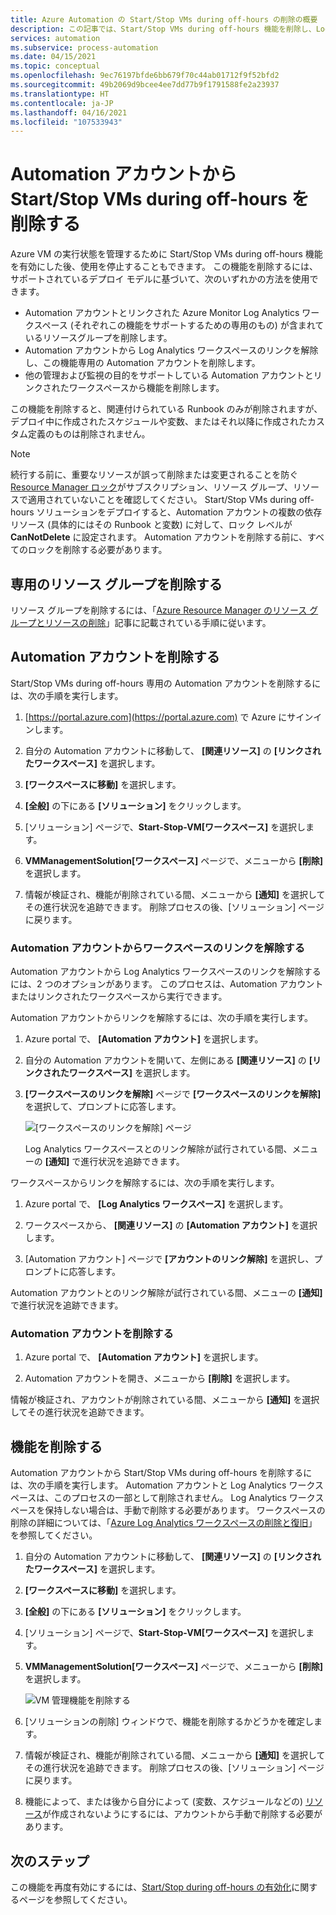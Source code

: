 ```yaml
---
title: Azure Automation の Start/Stop VMs during off-hours の削除の概要
description: この記事では、Start/Stop VMs during off-hours 機能を削除し、Log Analytics ワークスペースから Automation アカウントのリンクを解除する方法について説明します。
services: automation
ms.subservice: process-automation
ms.date: 04/15/2021
ms.topic: conceptual
ms.openlocfilehash: 9ec76197bfde6bb679f70c44ab01712f9f52bfd2
ms.sourcegitcommit: 49b2069d9bcee4ee7dd77b9f1791588fe2a23937
ms.translationtype: HT
ms.contentlocale: ja-JP
ms.lasthandoff: 04/16/2021
ms.locfileid: "107533943"
---
```

# <a name="remove-startstop-vms-during-off-hours-from-automation-account"></a>Automation アカウントから Start/Stop VMs during off-hours を削除する

Azure VM の実行状態を管理するために Start/Stop VMs during off-hours 機能を有効にした後、使用を停止することもできます。 この機能を削除するには、サポートされているデプロイ モデルに基づいて、次のいずれかの方法を使用できます。

* Automation アカウントとリンクされた Azure Monitor Log Analytics ワークスペース (それぞれこの機能をサポートするための専用のもの) が含まれているリソースグループを削除します。
* Automation アカウントから Log Analytics ワークスペースのリンクを解除し、この機能専用の Automation アカウントを削除します。
* 他の管理および監視の目的をサポートしている Automation アカウントとリンクされたワークスペースから機能を削除します。

この機能を削除すると、関連付けられている Runbook のみが削除されますが、デプロイ中に作成されたスケジュールや変数、またはそれ以降に作成されたカスタム定義のものは削除されません。

> [!NOTE]
> 続行する前に、重要なリソースが誤って削除または変更されることを防ぐ [Resource Manager ロック](../azure-resource-manager/management/lock-resources.md)がサブスクリプション、リソース グループ、リソースで適用されていないことを確認してください。 Start/Stop VMs during off-hours ソリューションをデプロイすると、Automation アカウントの複数の依存リソース (具体的にはその Runbook と変数) に対して、ロック レベルが **CanNotDelete** に設定されます。 Automation アカウントを削除する前に、すべてのロックを削除する必要があります。

## <a name="delete-the-dedicated-resource-group"></a>専用のリソース グループを削除する

リソース グループを削除するには、「[Azure Resource Manager のリソース グループとリソースの削除](../azure-resource-manager/management/delete-resource-group.md)」記事に記載されている手順に従います。

## <a name="delete-the-automation-account"></a>Automation アカウントを削除する

Start/Stop VMs during off-hours 専用の Automation アカウントを削除するには、次の手順を実行します。

1. [https://portal.azure.com](https://portal.azure.com) で Azure にサインインします。

2. 自分の Automation アカウントに移動して、 **[関連リソース]** の **[リンクされたワークスペース]** を選択します。

3. **[ワークスペースに移動]** を選択します。

4. **[全般]** の下にある **[ソリューション]** をクリックします。

5. [ソリューション] ページで、**Start-Stop-VM[ワークスペース]** を選択します。

6. **VMManagementSolution[ワークスペース]** ページで、メニューから **[削除]** を選択します。

7. 情報が検証され、機能が削除されている間、メニューから **[通知]** を選択してその進行状況を追跡できます。 削除プロセスの後、[ソリューション] ページに戻ります。

### <a name="unlink-workspace-from-automation-account"></a>Automation アカウントからワークスペースのリンクを解除する

Automation アカウントから Log Analytics ワークスペースのリンクを解除するには、2 つのオプションがあります。 このプロセスは、Automation アカウントまたはリンクされたワークスペースから実行できます。

Automation アカウントからリンクを解除するには、次の手順を実行します。

1. Azure portal で、 **[Automation アカウント]** を選択します。

2. 自分の Automation アカウントを開いて、左側にある **[関連リソース]** の **[リンクされたワークスペース]** を選択します。

3. **[ワークスペースのリンクを解除]** ページで **[ワークスペースのリンクを解除]** を選択して、プロンプトに応答します。

   ![[ワークスペースのリンクを解除] ページ](media/automation-solution-vm-management-remove/automation-unlink-workspace-blade.png)

    Log Analytics ワークスペースとのリンク解除が試行されている間、メニューの **[通知]** で進行状況を追跡できます。

ワークスペースからリンクを解除するには、次の手順を実行します。

1. Azure portal で、 **[Log Analytics ワークスペース]** を選択します。

2. ワークスペースから、 **[関連リソース]** の **[Automation アカウント]** を選択します。

3. [Automation アカウント] ページで **[アカウントのリンク解除]** を選択し、プロンプトに応答します。

Automation アカウントとのリンク解除が試行されている間、メニューの **[通知]** で進行状況を追跡できます。

### <a name="delete-automation-account"></a>Automation アカウントを削除する

1. Azure portal で、 **[Automation アカウント]** を選択します。

2. Automation アカウントを開き、メニューから **[削除]** を選択します。

情報が検証され、アカウントが削除されている間、メニューから **[通知]** を選択してその進行状況を追跡できます。

## <a name="delete-the-feature"></a>機能を削除する

Automation アカウントから Start/Stop VMs during off-hours を削除するには、次の手順を実行します。 Automation アカウントと Log Analytics ワークスペースは、このプロセスの一部として削除されません。 Log Analytics ワークスペースを保持しない場合は、手動で削除する必要があります。 ワークスペースの削除の詳細については、「[Azure Log Analytics ワークスペースの削除と復旧](../azure-monitor/logs/delete-workspace.md)」を参照してください。

1. 自分の Automation アカウントに移動して、 **[関連リソース]** の **[リンクされたワークスペース]** を選択します。

2. **[ワークスペースに移動]** を選択します。

3. **[全般]** の下にある **[ソリューション]** をクリックします。

4. [ソリューション] ページで、**Start-Stop-VM[ワークスペース]** を選択します。

5. **VMManagementSolution[ワークスペース]** ページで、メニューから **[削除]** を選択します。

    ![VM 管理機能を削除する](media/automation-solution-vm-management/vm-management-solution-delete.png)

6. [ソリューションの削除] ウィンドウで、機能を削除するかどうかを確定します。

7. 情報が検証され、機能が削除されている間、メニューから **[通知]** を選択してその進行状況を追跡できます。 削除プロセスの後、[ソリューション] ページに戻ります。

8. 機能によって、または後から自分によって (変数、スケジュールなどの) [リソース](automation-solution-vm-management.md#components)が作成されないようにするには、アカウントから手動で削除する必要があります。

## <a name="next-steps"></a>次のステップ

この機能を再度有効にするには、[Start/Stop during off-hours の有効化](automation-solution-vm-management-enable.md)に関するページを参照してください。